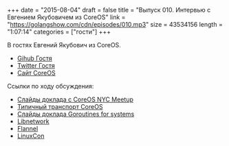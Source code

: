 +++
date = "2015-08-04"
draft = false
title = "Выпуск 010. Интервью с Евгением Якубовичем из CoreOS"
link = "https://golangshow.com/cdn/episodes/010.mp3"
size = 43534156
length = "1:07:14"
categories = ["гости"]
+++

В гостях Евгений Якубович из CoreOS.

* [Gihub Гостя](https://github.com/eyakubovich)
* [Twitter Гостя](https://twitter.com/eyakubovich)
* [Сайт CoreOS](https://coreos.com)

Ссылки по ходу обсуждения:

* [Слайды доклада с CoreOS NYC Meetup](https://speakerdeck.com/eyakubovich/coreos-nyc-meetup)
* [Типичный транспорт CoreOS](http://blog.golang.org/gophercon/image00.jpg)
* [Слайды доклада Goroutines for systems](https://docs.google.com/presentation/d/1xO8MU0-j7nEpU_wisBq7EVACLVnn8-v4Am_UGnv3lKI/edit#slide=id.p)
* [Libnetwork](https://github.com/docker/libnetwork)
* [Flannel](https://github.com/coreos/flannel)
* [LinuxCon](http://events.linuxfoundation.org/events/containercon/program/schedule)
